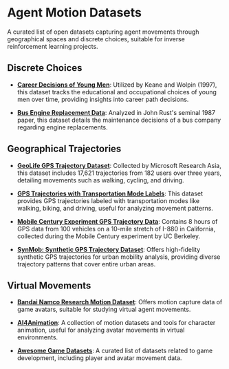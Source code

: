 # Agent Motion Datasets

A curated list of open datasets capturing agent movements through geographical spaces and discrete choices, suitable for inverse reinforcement learning projects.

## Discrete Choices

- **[Career Decisions of Young Men](https://github.com/lindamaok899/student-project-lindamaok899)**: Utilized by Keane and Wolpin (1997), this dataset tracks the educational and occupational choices of young men over time, providing insights into career path decisions.

- **[Bus Engine Replacement Data](https://www.kaggle.com/datasets/erichschulman/bus1234.csv)**: Analyzed in John Rust's seminal 1987 paper, this dataset details the maintenance decisions of a bus company regarding engine replacements.

## Geographical Trajectories

- **[GeoLife GPS Trajectory Dataset](https://www.microsoft.com/en-us/research/publication/geolife-gps-trajectory-dataset-user-guide/)**: Collected by Microsoft Research Asia, this dataset includes 17,621 trajectories from 182 users over three years, detailing movements such as walking, cycling, and driving.

- **[GPS Trajectories with Transportation Mode Labels](https://www.microsoft.com/en-us/research/publication/gps-trajectories-with-transportation-mode-labels/)**: This dataset provides GPS trajectories labeled with transportation modes like walking, biking, and driving, useful for analyzing movement patterns.

- **[Mobile Century Experiment GPS Trajectory Data](https://github.com/ucbtrans/mcdata)**: Contains 8 hours of GPS data from 100 vehicles on a 10-mile stretch of I-880 in California, collected during the Mobile Century experiment by UC Berkeley.

- **[SynMob: Synthetic GPS Trajectory Dataset](https://github.com/mitll/synmob)**: Offers high-fidelity synthetic GPS trajectories for urban mobility analysis, providing diverse trajectory patterns that cover entire urban areas.

## Virtual Movements

- **[Bandai Namco Research Motion Dataset](https://github.com/BandaiNamcoResearchInc/Bandai-Namco-Research-Motiondataset)**: Offers motion capture data of game avatars, suitable for studying virtual agent movements.

- **[AI4Animation](https://github.com/sebastianstarke/AI4Animation)**: A collection of motion datasets and tools for character animation, useful for analyzing avatar movements in virtual environments.

- **[Awesome Game Datasets](https://github.com/leomaurodesenv/game-datasets)**: A curated list of datasets related to game development, including player and avatar movement data.
